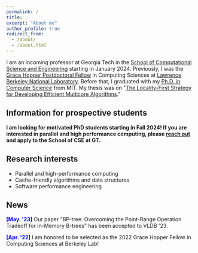 ```yaml
---
permalink: /
title: 
excerpt: "About me"
author_profile: true
redirect_from: 
  - /about/
  - /about.html
---
```


I am an incoming professor at Georgia Tech in the [School of Computational Science and Engineering](https://cse.gatech.edu/) starting in January 2024. Previously, I was the [Grace Hopper Postdoctoral Fellow](https://cs.lbl.gov/careers/computing-fellowships/hopper-fellowship/) in Computing Sciences at [Lawrence Berkeley National Laboratory](https://cs.lbl.gov/). Before that, I graduated with my [Ph.D. in Computer Science](https://credentials.mit.edu/certificate/bce7086eacde5e259b95a31ef69cd6ad) from MIT. My thesis was on "[The Locality-First Strategy for Developing Efficient Multicore Algorithms](https://hdl.handle.net/1721.1/143200)."

## Information for prospective students

**I am looking for motivated PhD students starting in Fall 2024! If you are interested in parallel and high performance computing, please <a href = "mailto: hjxu@lbl.gov">reach out</a> and apply to the School of CSE at GT.**

## Research interests

- Parallel and high-performance computing
- Cache-friendly algorithms and data structures 
- Software performance engineering

## News
<span style="color:blue">**[May. '23]**</span> Our paper "BP-tree: Overcoming the Point-Range Operation Tradeoff for In-Memory B-trees" has been accepted to VLDB '23.

<span style="color:blue">**[Apr. '22]**</span> I am honored to be selected as the 2022 Grace Hopper Fellow in Computing Sciences at Berkeley Lab!
